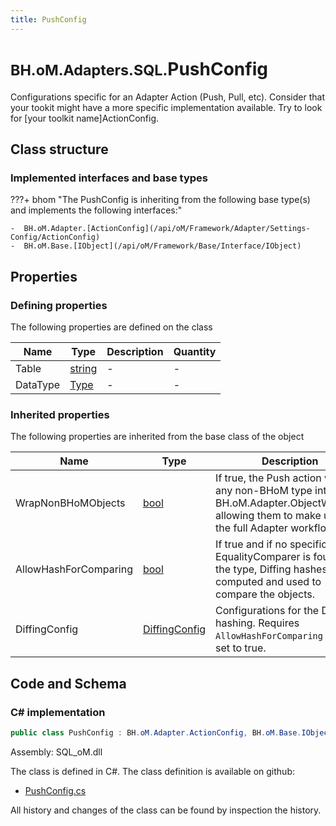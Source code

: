 ```yaml
---
title: PushConfig
---
```


# <small>BH.oM.Adapters.SQL.</small>**PushConfig**

Configurations specific for an Adapter Action (Push, Pull, etc).
Consider that your tookit might have a more specific implementation available. Try to look for [your toolkit name]ActionConfig.

## Class structure

### Implemented interfaces and base types

???+ bhom "The PushConfig is inheriting from the following base type(s) and implements the following interfaces:"

    -  BH.oM.Adapter.[ActionConfig](/api/oM/Framework/Adapter/Settings-Config/ActionConfig)
    -  BH.oM.Base.[IObject](/api/oM/Framework/Base/Interface/IObject)


## Properties



### Defining properties

The following properties are defined on the class

| Name             | Type             | Description      | Quantity         |
|------------------|------------------|------------------|------------------|
| Table | [string](https://learn.microsoft.com/en-us/dotnet/api/System.String?view=netstandard-2.0) | - | - |
| DataType | [Type](https://learn.microsoft.com/en-us/dotnet/api/System.Type?view=netstandard-2.0) | - | - |


### Inherited properties
The following properties are inherited from the base class of the object

| Name             | Type             | Description      | Quantity         |
|------------------|------------------|------------------|------------------|
| WrapNonBHoMObjects | [bool](https://learn.microsoft.com/en-us/dotnet/api/System.Boolean?view=netstandard-2.0) | If true, the Push action wraps any non-BHoM type into a BH.oM.Adapter.ObjectWrapper, allowing them to make use of the full Adapter workflow. | - |
| AllowHashForComparing | [bool](https://learn.microsoft.com/en-us/dotnet/api/System.Boolean?view=netstandard-2.0) | If true and if no specific EqualityComparer is found for the type, Diffing hashes are computed and used to compare the objects. | - |
| DiffingConfig | [DiffingConfig](/api/oM/Framework/Diffing/DiffingConfig) | Configurations for the Diffing hashing. Requires `AllowHashForComparing` to be set to true. | - |


## Code and Schema

### C# implementation

``` C# title="C#"
public class PushConfig : BH.oM.Adapter.ActionConfig, BH.oM.Base.IObject
```

Assembly: SQL_oM.dll

The class is defined in C#. The class definition is available on github:

- [PushConfig.cs](https://github.com/BHoM/SQL_Toolkit/blob/develop/SQL_oM/Configs\PushConfig.cs)

All history and changes of the class can be found by inspection the history.
